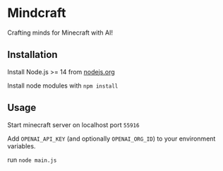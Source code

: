 # Mindcraft

Crafting minds for Minecraft with AI!

## Installation

Install Node.js >= 14 from [nodejs.org](https://nodejs.org/)

Install node modules with `npm install`

## Usage

Start minecraft server on localhost port `55916`

Add `OPENAI_API_KEY` (and optionally `OPENAI_ORG_ID`) to your environment variables.

run `node main.js`

